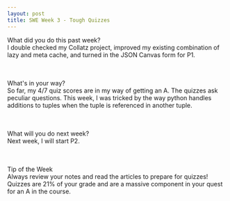 ```yaml
---
layout: post
title: SWE Week 3 - Tough Quizzes
---
```


What did you do this past week? 
<br/>
I double checked my Collatz project, improved my existing combination of lazy and meta cache, and turned in the JSON Canvas form for P1.

<br/><br/>
What's in your way? 
<br/>
So far, my 4/7 quiz scores are in my way of getting an A. The quizzes ask peculiar questions. This week, I was tricked by the way python handles additions to tuples when the tuple is referenced in another tuple.

<br/><br/>
What will you do next week?
<br/>
Next week, I will start P2.

<br/><br/>
Tip of the Week
<br/>
Always review your notes and read the articles to prepare for quizzes! Quizzes are 21% of your grade and are a massive component in your quest for an A in the course.


